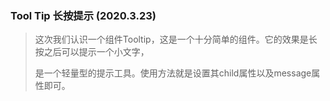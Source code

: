### Tool Tip 长按提示 (2020.3.23)

> 这次我们认识一个组件Tooltip，这是一个十分简单的组件。它的效果是长按之后可以提示一个小文字，
>
> 是一个轻量型的提示工具。使用方法就是设置其child属性以及message属性即可。
